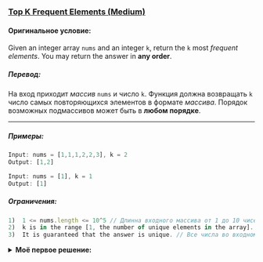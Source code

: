 ### [Top K Frequent Elements (Medium)](https://leetcode.com/problems/subsets/)

#### Оригинальное условие:
Given an integer array ``nums`` and an integer ``k``, return the ``k`` most *frequent elements*. You may return the answer in **any order**.

##### Перевод: 
На вход приходит *массив* ``nums`` и число ``k``. Функция должна возвращать ``k`` число самых повторяющихся элементов в формате *массива*. Порядок возможных подмассивов может быть в **любом порядке**. 

****
##### Примеры: 
```js
Input: nums = [1,1,1,2,2,3], k = 2
Output: [1,2]
```
```js
Input: nums = [1], k = 1
Output: [1]
```

##### Ограничения: 

```js
1)  1 <= nums.length <= 10^5 // Длинна входного массива от 1 до 10 чисел.
2)  k is in the range [1, the number of unique elements in the array]. // Диапазон чисел во входном массиве от -10 до 10
3)  It is guaranteed that the answer is unique. // Все числа во входном массиве уникальны
```

<details>
  <summary><b>Моё первое решение:</b></summary>
  
```javascript
var topKFrequent = function (nums, k) {
  const numsMap = nums.reduce((acc, cur) => {
    acc[cur] = acc[cur] ? acc[cur] + 1 : 1;
    return acc;
  }, {});

  const keys = Object.keys(numsMap).sort((a, b) => numsMap[b] - numsMap[a]);

  return keys.reduce((acc, cur, i) => {
    if (i < k) {
      acc.push(cur);
    }
    return acc;
  }, []);
};
```

*Первое решение, O(n log n). Есть решение O(n), я его не нашел, но разобрал у тех кто нашел*
  
</details>
